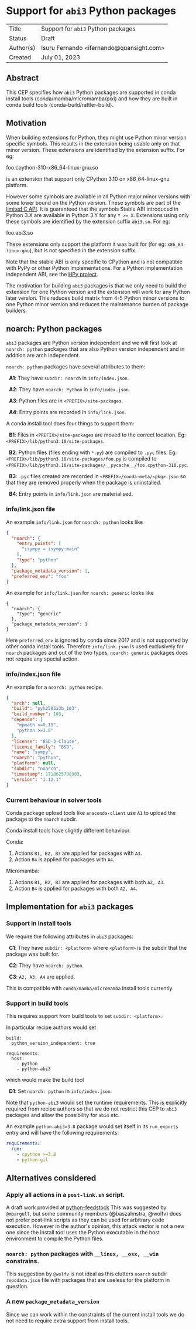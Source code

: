 # Support for `abi3` Python packages

<table>
<tr><td> Title </td><td> Support for <code>abi3</code> Python packages </td>
<tr><td> Status </td><td> Draft </td></tr>
<tr><td> Author(s) </td><td> Isuru Fernando &lt;ifernando@quansight.com&gt;</td></tr>
<tr><td> Created </td><td> July 01, 2023</td></tr>
</table>

## Abstract

This CEP specifies how `abi3` Python packages are supported in conda install tools
(conda/mamba/micromamba/pixi) and how they are built in conda build tools
(conda-build/rattler-build).

## Motivation

When building extensions for Python, they might use Python minor version
specific symbols. This results in the extension being usable only on that minor
version. These extensions are identified by the extension suffix.
For eg:

  foo.cpython-310-x86_64-linux-gnu.so

is an extension that support only CPython 3.10 on x86_64-linux-gnu platform.

However some symbols are available in all Python major.minor versions with some
lower bound on the Python version. These symbols are part of the
[limited C API]([C_API_Stability]). It is guaranteed that the symbols Stable ABI
introduced in Python 3.X are available in Python 3.Y for any `Y >= X`.
Extensions using only these symbols are identified by the extension suffix
`abi3.so`. For eg:

  foo.abi3.so

These extensions only support the platform it was built for (for eg:
`x86_64-linux-gnu`), but is not specified in the extension suffix.

Note that the stable ABI is only specific to CPython and is not compatible with
PyPy or other Python implementations. For a Python implementation independent
ABI, see the [HPy project](HPy).

The motivation for building `abi3` packages is that we only need to build the
extension for one Python version and the extension will work for any Python
later version. This reduces build matrix from 4-5 Python minor versions to one
Python minor version and reduces the maintenance burden of package builders.

## noarch: Python packages

`abi3` packages are Python version independent and we will first look at
`noarch: python` packages that are also Python version independent and in addition
are arch independent.

`noarch: python` packages have several attributes to them:

&nbsp;&nbsp;<strong>A1</strong>:
  They have `subdir: noarch` in `info/index.json`.

&nbsp;&nbsp;<strong>A2</strong>:
  They have `noarch: Python` in `info/index.json`.

&nbsp;&nbsp;<strong>A3</strong>:
  Python files are in `<PREFIX>/site-packages`.

&nbsp;&nbsp;<strong>A4</strong>:
  Entry points are recorded in `info/link.json`.

A conda install tool does four things to support them:

&nbsp;&nbsp;<strong>B1</strong>:
  Files in `<PREFIX>/site-packages` are moved to the correct location. Eg:
  `<PREFIX>/lib/python3.10/site-packages`.

&nbsp;&nbsp;<strong>B2</strong>:
  Python files (files ending with `*.py`) are compiled to `.pyc` files. Eg:
  `<PREFIX>/lib/python3.10/site-packages/foo.py` is compiled to
  `<PREFIX>/lib/python3.10/site-packages/__pycache__/foo.cpython-310.pyc`.

&nbsp;&nbsp;<strong>B3</strong>:
  `.pyc` files created are recorded in `<PREFIX>/conda-meta/<pkg>.json`
  so that they are removed properly when the package is uninstalled.

&nbsp;&nbsp;<strong>B4</strong>:
  Entry points in `info/link.json` are materialised.

### info/link.json file
An example `info/link.json` for `noarch: python` looks like

```json
{
  "noarch": {
    "entry_points": [
      "isympy = isympy:main"
    ],
    "type": "python"
  },
  "package_metadata_version": 1,
  "preferred_env": "foo"
}
```

An example for `info/link.json` for `noarch: generic` looks like
```
{
  "noarch": {
    "type": "generic"
  },
  "package_metadata_version": 1
}
```


Here `preferred_env` is ignored by conda since 2017 and is not supported by
other conda install tools. Therefore `info/link.json` is used exclusively
for `noarch` packages and out of the two types, `noarch: generic` packages
does not require any special action.

### info/index.json file

An example for a `noarch: python` recipe.

```json
{
  "arch": null,
  "build": "pyh2585a3b_103",
  "build_number": 103,
  "depends": [
    "mpmath >=0.19",
    "python >=3.8"
  ],
  "license": "BSD-3-Clause",
  "license_family": "BSD",
  "name": "sympy",
  "noarch": "python",
  "platform": null,
  "subdir": "noarch",
  "timestamp": 1718625708903,
  "version": "1.12.1"
}
```

### Current behaviour in solver tools

Conda package upload tools like `anaconda-client` use `A1` to upload
the package to the `noarch` subdir.

Conda install tools have slightly different behaviour.

Conda:
1. Actions `B1, B2, B3` are applied for packages with `A3`.
2. Action `B4` is applied for packages with `A4`.

Micromamba:
1. Actions `B1, B2, B3` are applied for packages with both `A2, A3`.
2. Action `B4` is applied for packages with both `A2, A4`.


## Implementation for `abi3` packages

### Support in install tools

We require the following attributes in `abi3` packages:

&nbsp;&nbsp;<strong>C1</strong>:
  They have `subdir: <platform>` where `<platform>` is the subdir
  that the package was built for.

&nbsp;&nbsp;<strong>C2</strong>:
  They have `noarch: python`.

&nbsp;&nbsp;<strong>C3</strong>:
  `A2, A3, A4` are applied.

This is compatible with `conda/mamba/micromamba` install tools
currently.

### Support in build tools

This requires support from build tools to set `subdir: <platform>`.

In particular recipe authors would set
```
build:
  python_version_independent: true

requirements:
  host:
    - python
    - python-abi3
```
which would make the build tool

&nbsp;&nbsp;<strong>D1</strong>:
Set `noarch: python` in `info/index.json`.

Note that `python-abi3` would set the runtime requirements.
This is explicitly required from recipe authors so that we do not
restrict this CEP to `abi3` packages and allow the possibility for `abi4` etc.

An example `python-abi3=3.8` package would set itself in its
`run_exports` entry and will have the following requirements:
```yaml
requirements:
  run:
    - cpython >=3.8
    - python-gil
```

## Alternatives considered

### Apply all actions in a `post-link.sh` script.

A draft work provided at [python-feedstock](Python-pr-669)
This was suggested by `@mbargull`, but some community members (@baszalmstra,
@wolfv) does not prefer post-link scripts as they can be used for arbitrary
code execution. However in the author's opinion, this attack vector is not a
new one since the install tool uses the Python executable in the host
environment to compile the Python files.

### `noarch: python` packages with `__linux, __osx, __win` constrains.

This suggestion by `@wolfv` is not ideal as this clutters `noarch` subdir
`repodata.json` file with packages that are useless for the platform in question.

### A new `package_metadata_version`

Since we can work within the constraints of the current install tools we
do not need to require extra support from install tools.

<!--links-->
[C_API_Stability]: https://docs.Python.org/3/c-api/stable.html

[HPy]: https://hpyproject.org

[Python-pr-669]: https://github.com/conda-forge/Python-feedstock/pull/669
